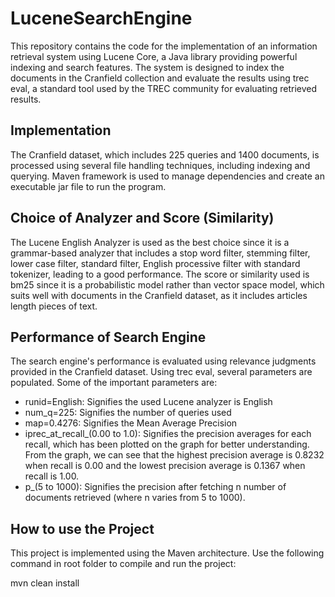 # LuceneSearchEngine #

This repository contains the code for the implementation of an information retrieval system using Lucene Core, a Java library providing powerful indexing and search features. The system is designed to index the documents in the Cranfield collection and evaluate the results using trec eval, a standard tool used by the TREC community for evaluating retrieved results.

## Implementation ##

The Cranfield dataset, which includes 225 queries and 1400 documents, is processed using several file handling techniques, including indexing and querying. Maven framework is used to manage dependencies and create an executable jar file to run the program.

## Choice of Analyzer and Score (Similarity) ##

The Lucene English Analyzer is used as the best choice since it is a grammar-based analyzer that includes a stop word filter, stemming filter, lower case filter, standard filter, English processive filter with standard tokenizer, leading to a good performance. The score or similarity used is bm25 since it is a probabilistic model rather than vector space model, which suits well with documents in the Cranfield dataset, as it includes articles length pieces of text.

## Performance of Search Engine ##

The search engine's performance is evaluated using relevance judgments provided in the Cranfield dataset. Using trec eval, several parameters are populated. Some of the important parameters are:

 - runid=English: Signifies the used Lucene analyzer is English
 - num_q=225: Signifies the number of queries used
 - map=0.4276: Signifies the Mean Average Precision
 - iprec_at_recall_(0.00 to 1.0): Signifies the precision averages for each recall, which has been plotted on the graph for better understanding. From the graph, we can see that the highest precision average is 0.8232 when recall is 0.00 and the lowest precision average is 0.1367 when recall is 1.00.
 - p_(5 to 1000): Signifies the precision after fetching n number of documents retrieved (where n varies from 5 to 1000).

## How to use the Project ##

This project is implemented using the Maven architecture.
Use the following command in root folder to compile and run the project:

mvn clean install
